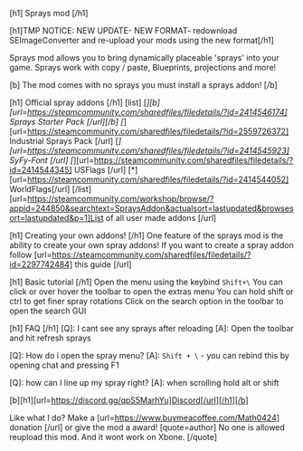 [h1] Sprays mod [/h1]


[h1]TMP NOTICE: NEW UPDATE- NEW FORMAT- redownload SEImageConverter and re-upload your mods using the new format[/h1]


Sprays mod allows you to bring dynamically placeable 'sprays' into your game. 
Sprays work with copy / paste, Blueprints, projections and more!

[b] The mod comes with no sprays you must install a sprays addon! [/b]

[h1] Official spray addons [/h1]
[list]
[*][b][url=https://steamcommunity.com/sharedfiles/filedetails/?id=2414546174] Sprays Starter Pack [/url][/b]
[*][url=https://steamcommunity.com/sharedfiles/filedetails/?id=2559726372] Industrial Sprays Pack [/url]
[*][url=https://steamcommunity.com/sharedfiles/filedetails/?id=2414545923] SyFy-Font [/url]
[*][url=https://steamcommunity.com/sharedfiles/filedetails/?id=2414544345] USFlags [/url]
[*][url=https://steamcommunity.com/sharedfiles/filedetails/?id=2414544052] WorldFlags[/url]
[/list]
[url=https://steamcommunity.com/workshop/browse/?appid=244850&searchtext=SpraysAddon&actualsort=lastupdated&browsesort=lastupdated&p=1]List of all user made addons [/url]


[h1] Creating your own addons! [/h1]
One feature of the sprays mod is the ability to create your own spray addons!
If you want to create a spray addon follow [url=https://steamcommunity.com/sharedfiles/filedetails/?id=2297742484] this guide [/url]


[h1] Basic tutorial [/h1]
Open the menu using the keybind `Shift+\`
You can click or over hover the toolbar to open the extras menu
You can hold shift or ctrl to get finer spray rotations
Click on the search option in the toolbar to open the search GUI


[h1] FAQ [/h1]
[Q]: I cant see any sprays after reloading
[A]: Open the toolbar and hit refresh sprays

[Q]: How do i open the spray menu?
[A]: `Shift + \` - you can rebind this by opening chat and pressing F1

[Q]: how can I line up my spray right?
[A]: when scrolling hold alt or shift


[b][h1][url=https://discord.gg/qpS5MarhYu]Discord[/url][/h1][/b]

Like what I do? Make a [url=https://www.buymeacoffee.com/Math0424] donation [/url] or give the mod a award!
[quote=author] No one is allowed reupload this mod. 
And it wont work on Xbone. [/quote]
